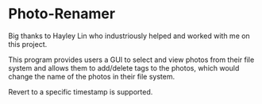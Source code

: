 # Photo-Renamer

Big thanks to Hayley Lin who industriously helped and worked with me on this project.

This program provides users a GUI to select and view photos from their file system and
allows them to add/delete tags to the photos, which would change the name of the photos
in their file system.

Revert to a specific timestamp is supported.
